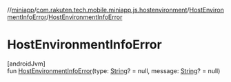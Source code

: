 //[miniapp](../../../index.md)/[com.rakuten.tech.mobile.miniapp.js.hostenvironment](../index.md)/[HostEnvironmentInfoError](index.md)/[HostEnvironmentInfoError](-host-environment-info-error.md)

# HostEnvironmentInfoError

[androidJvm]\
fun [HostEnvironmentInfoError](-host-environment-info-error.md)(type: [String](https://kotlinlang.org/api/latest/jvm/stdlib/kotlin/-string/index.html)? = null, message: [String](https://kotlinlang.org/api/latest/jvm/stdlib/kotlin/-string/index.html)? = null)
